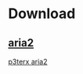 # Download

## [aria2](https://aria2.github.io/)

[p3terx aria2](https://p3terx.com/archives/aria2_perfect_config.html)
